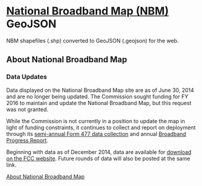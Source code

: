 # [National Broadband Map (NBM)](https://www.broadbandmap.gov/) GeoJSON  

NBM shapefiles (.shp) converted to GeoJSON (.geojson) for the web. 

## About National Broadband Map  

### Data Updates  

Data displayed on the National Broadband Map site are as of June 30, 2014 and are no longer being updated. The Commission sought funding for FY 2016 to maintain and update the National Broadband Map, but this request was not granted.  

While the Commission is not currently in a position to update the map in light of funding constraints, it continues to collect and report on deployment through its [semi-annual Form 477 data collection](https://www.fcc.gov/general/form-477-resources-filers) and annual [Broadband Progress Report](https://www.fcc.gov/reports-research/reports/broadband-progress-reports).  

Beginning with data as of December 2014, data are available for [download on the FCC website](https://www.fcc.gov/general/broadband-deployment-data-fcc-form-477). Future rounds of data will also be posted at the same link.  

[About National Broadband Map](https://www.broadbandmap.gov/about)  

